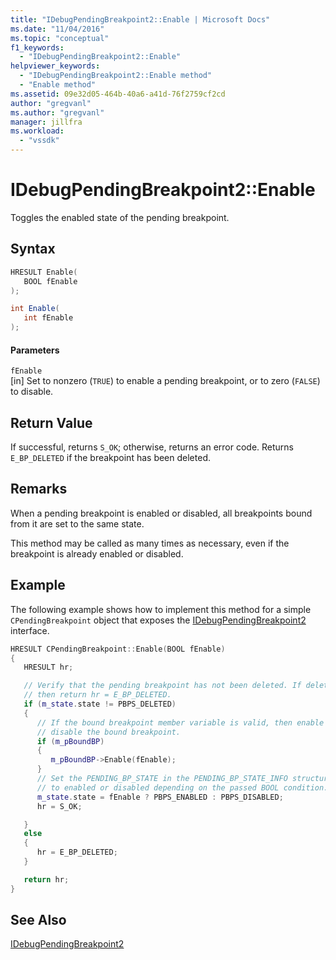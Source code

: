 ```yaml
---
title: "IDebugPendingBreakpoint2::Enable | Microsoft Docs"
ms.date: "11/04/2016"
ms.topic: "conceptual"
f1_keywords:
  - "IDebugPendingBreakpoint2::Enable"
helpviewer_keywords:
  - "IDebugPendingBreakpoint2::Enable method"
  - "Enable method"
ms.assetid: 09e32d05-464b-40a6-a41d-76f2759cf2cd
author: "gregvanl"
ms.author: "gregvanl"
manager: jillfra
ms.workload:
  - "vssdk"
---
```

# IDebugPendingBreakpoint2::Enable
Toggles the enabled state of the pending breakpoint.

## Syntax

```cpp
HRESULT Enable(
   BOOL fEnable
);
```

```csharp
int Enable(
   int fEnable
);
```

#### Parameters
`fEnable`  
[in] Set to nonzero (`TRUE`) to enable a pending breakpoint, or to zero (`FALSE`) to disable.

## Return Value
If successful, returns `S_OK`; otherwise, returns an error code. Returns `E_BP_DELETED` if the breakpoint has been deleted.

## Remarks
When a pending breakpoint is enabled or disabled, all breakpoints bound from it are set to the same state.

This method may be called as many times as necessary, even if the breakpoint is already enabled or disabled.

## Example
The following example shows how to implement this method for a simple `CPendingBreakpoint` object that exposes the [IDebugPendingBreakpoint2](../../../extensibility/debugger/reference/idebugpendingbreakpoint2.md) interface.

```cpp
HRESULT CPendingBreakpoint::Enable(BOOL fEnable)
{
   HRESULT hr;

   // Verify that the pending breakpoint has not been deleted. If deleted,
   // then return hr = E_BP_DELETED.
   if (m_state.state != PBPS_DELETED)
   {
      // If the bound breakpoint member variable is valid, then enable or
      // disable the bound breakpoint.
      if (m_pBoundBP)
      {
         m_pBoundBP->Enable(fEnable);
      }
      // Set the PENDING_BP_STATE in the PENDING_BP_STATE_INFO structure
      // to enabled or disabled depending on the passed BOOL condition.
      m_state.state = fEnable ? PBPS_ENABLED : PBPS_DISABLED;
      hr = S_OK;

   }
   else
   {
      hr = E_BP_DELETED;
   }

   return hr;
}
```

## See Also
[IDebugPendingBreakpoint2](../../../extensibility/debugger/reference/idebugpendingbreakpoint2.md)

